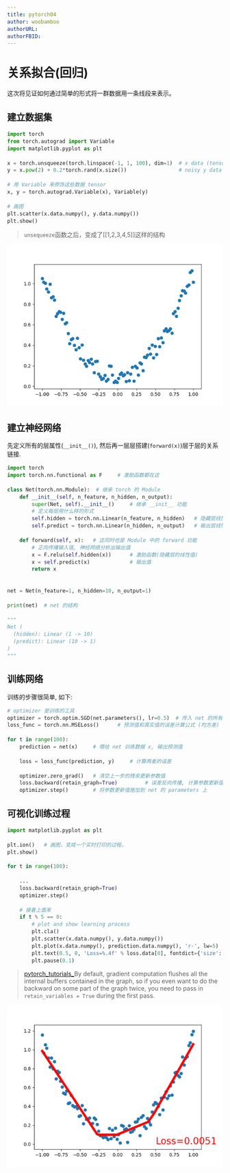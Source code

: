 ```yaml
---
title: pytorch04
author: woobamboo
authorURL:
authorFBID:
---
```




# 关系拟合(回归)

这次将见证如何通过简单的形式将一群数据用一条线段来表示。

## 建立数据集

<!--truncate-->

```python
import torch
from torch.autograd import Variable
import matplotlib.pyplot as plt

x = torch.unsqueeze(torch.linspace(-1, 1, 100), dim=1)  # x data (tensor), shape=(100, 1)
y = x.pow(2) + 0.2*torch.rand(x.size())                 # noisy y data (tensor), shape=(100, 1)

# 用 Variable 来修饰这些数据 tensor
x, y = torch.autograd.Variable(x), Variable(y)

# 画图
plt.scatter(x.data.numpy(), y.data.numpy())
plt.show()
```

> `unsequeeze`函数之后，变成了[[1,2,3,4,5]]这样的结构

![](assets/2017-09/figure_2.png)

## 建立神经网络

 先定义所有的层属性(`__init__()`), 然后再一层层搭建(`forward(x)`)层于层的关系链接. 

```python
import torch
import torch.nn.functional as F     # 激励函数都在这

class Net(torch.nn.Module):  # 继承 torch 的 Module
    def __init__(self, n_feature, n_hidden, n_output):
        super(Net, self).__init__()     # 继承 __init__ 功能
        # 定义每层用什么样的形式
        self.hidden = torch.nn.Linear(n_feature, n_hidden)   # 隐藏层线性输出
        self.predict = torch.nn.Linear(n_hidden, n_output)   # 输出层线性输出

    def forward(self, x):   # 这同时也是 Module 中的 forward 功能
        # 正向传播输入值, 神经网络分析出输出值
        x = F.relu(self.hidden(x))      # 激励函数(隐藏层的线性值)
        x = self.predict(x)             # 输出值
        return x


net = Net(n_feature=1, n_hidden=10, n_output=1)

print(net)  # net 的结构

"""
Net (
  (hidden): Linear (1 -> 10)
  (predict): Linear (10 -> 1)
)
"""
```

## 训练网络

训练的步骤很简单, 如下:

```python
# optimizer 是训练的工具
optimizer = torch.optim.SGD(net.parameters(), lr=0.5)  # 传入 net 的所有参数, 学习率.优化器优化神经网络的参数，并传入学习率。
loss_func = torch.nn.MSELoss()      # 预测值和真实值的误差计算公式 (均方差)

for t in range(100):
    prediction = net(x)     # 喂给 net 训练数据 x, 输出预测值

    loss = loss_func(prediction, y)     # 计算两者的误差

    optimizer.zero_grad()   # 清空上一步的残余更新参数值
    loss.backward(retain_graph=True)         # 误差反向传播, 计算参数更新值 参数说明见下面。
    optimizer.step()        # 将参数更新值施加到 net 的 parameters 上
```

## 可视化训练过程

```python
import matplotlib.pyplot as plt

plt.ion()   # 画图，变成一个实时打印的过程。
plt.show()

for t in range(100):

    ...
    loss.backward(retain_graph=True)
    optimizer.step()

    # 接着上面来
    if t % 5 == 0:
        # plot and show learning process
        plt.cla()
        plt.scatter(x.data.numpy(), y.data.numpy())
        plt.plot(x.data.numpy(), prediction.data.numpy(), 'r-', lw=5)
        plt.text(0.5, 0, 'Loss=%.4f' % loss.data[0], fontdict={'size': 20, 'color':  'red'})
        plt.pause(0.1)
```

> [pytorch_tutorials_](http://pytorch.org/tutorials/beginner/former_torchies/autograd_tutorial.html)By default, gradient computation flushes all the internal buffers contained in the graph, so if you even want to do the backward on some part of the graph twice, you need to pass in `retain_variables = True` during the first pass.



![](assets/2017-09/figure_3.png)
